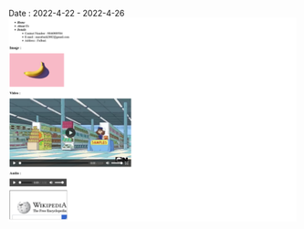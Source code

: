 Date : 2022-4-22 - 2022-4-26
![add screenshot](https://github.com/Subash1000/wt-lab-assignment/blob/main/Lab/lab1/screenshot.png)
